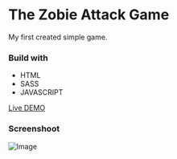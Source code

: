 # The Zobie Attack Game

My first created simple game. 

### Build with
- HTML
- SASS
- JAVASCRIPT

[Live DEMO](https://dyminki.github.io/ZombieAttackGame/)

### Screenshoot
![Image](https://github.com/dyminki/ZombieAttactGame/blob/master/zombie.jpg)
#